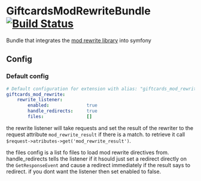 GiftcardsModRewriteBundle [![Build Status](https://travis-ci.org/giftcards/GiftcardsModRewriteBundle.svg?branch=master)](https://travis-ci.org/giftcards/GiftcardsModRewriteBundle)
=========================

Bundle that integrates the [mod rewrite library](https://github.com/giftcards/ModRewrite) into symfony

Config
------

### Default config ###

```yml
# Default configuration for extension with alias: "giftcards_mod_rewrite"
giftcards_mod_rewrite:
    rewrite_listener:
        enabled:              true
        handle_redirects:     true
        files:                []
```

the rewrite listener will take requests and set the result of the rewriter to the request 
attribute `mod_rewrite_result` if there is a match. to retrieve it call 
`$request->atributes->get('mod_rewrite_result')`.

the files config is a list fo files to load mod rewrite directives from.
handle_redirects tells the listener if it hsould just set a redirect directly on
the `GetResponseEvent` and cause a redirect immediately if the result says to redirect.
if you dont want the listener then set enabled to false.